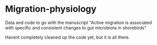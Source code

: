 # Migration-physiology

Data and code to go with the manuscript "Active migration is associated with specific and consistent changes to gut microbiota in shorebirds"

Havent completely cleaned up the code yet, but it is all there.
